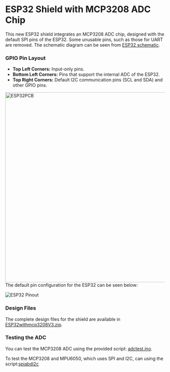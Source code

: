 # ESP32 Shield with MCP3208 ADC Chip

This new ESP32 shield integrates an MCP3208 ADC chip, designed with the default SPI pins of the ESP32. Some unusable pins, such as those for UART are removed. The schematic diagram can be seen from [ESP32 schematic](ESP32withmcp3208.pdf).

### GPIO Pin Layout
- **Top Left Corners:** Input-only pins.
- **Bottom Left Corners:** Pins that support the internal ADC of the ESP32.
- **Top Right Corners:** Default I2C communication pins (SCL and SDA) and other GPIO pins.
<img src="ESP32PCB.png" alt="ESP32PCB" width="600"/>
The default pin configuration for the ESP32 can be seen below:

![ESP32 Pinout](ESP32pinout.png)

### Design Files
The complete design files for the shield are available in [ESP32withmcp3208V3.zip](ESP32withmcp3208V3.zip).

### Testing the ADC
You can test the MCP3208 ADC using the provided script: [adctest.ino](adctest.ino).

To test the MCP3208 and MPU6050, which uses SPI and I2C, can using the script:[spiabdi2c](spiandi2c.ino)
